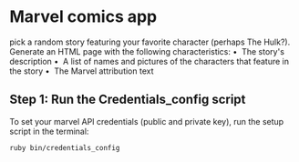 # Marvel comics app

pick a random story featuring your favorite character (perhaps The Hulk?). Generate an HTML page with the following characteristics:
•  The story's description
•  A list of names and pictures of the characters that feature in the story
•  The Marvel attribution text

## Step 1: Run the Credentials_config script 

To set your marvel API credentials (public and private key), run the setup script in the terminal:

```bash
ruby bin/credentials_config
